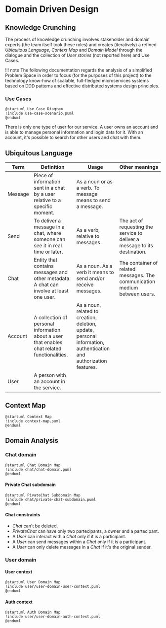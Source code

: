 # Domain Driven Design

## Knowledge Crunching
The process of knowledge crunching involves stakeholder and domain experts (the team itself took these roles) and creates (iteratively) a refined _Ubiquitous Language_, _Context Map_ and _Domain Model_ through the dialogue and the collection of *User stories* (not reported here) and Use Cases.

!!! note
    The following documentation regards the analysis of a simplified Problem Space in order to focus (for the purposes of this project) to the technology know-how of scalable, full-fledged microservices systems based on DDD patterns and effective distributed systems design principles.

### Use Cases
```plantuml
@startuml Use Case Diagram
!include use-case-scenario.puml
@enduml
```
There is only one type of user for our service. A user owns an account and is able to manage personal information and login data for it. With an account, it's possible to search for other users and chat with them.

## Ubiquitous Language

|Term | Definition| Usage | Other meanings |
|-----|-----------|-------|----------------|
|Message| Piece of information sent in a chat by a user relative to a specific moment. | As a noun or as a verb. To message means to send a message. |
|Send| To deliver a message in a chat, where someone can see it in real time or later. | As a verb, relative to messages. | The act of requesting the service to deliver a message to its destination. |
|Chat| Entity that contains messages and other metadata. A chat can involve at least one user. | As a noun. As a verb it means to send and/or receive messages. | The container of related messages. The communication medium between users. |
|Account| A collection of personal information about a user that enables chat related functionalities. | As a noun, related to creation, deletion, update, personal information, authentication and authorization features. |
|User| A person with an account in the service. |

## Context Map

```plantuml
@startuml Context Map
!include context-map.puml
@enduml
```

## Domain Analysis

### Chat domain
```plantuml
@startuml Chat Domain Map
!include chat/chat-domain.puml
@enduml
```

#### Private Chat subdomain
```plantuml
@startuml PivateChat Subdomain Map
!include chat/private-chat-subdomain.puml
@enduml
```

#### Chat constraints

- *Chat* can't be deleted.
- *PrivateChat* can have only two partecipants, a owner and a partecipant.
- A *User* can interact with a *Chat* only if it is a participant.
- A *User* can send messages within a *Chat* only if it is a participant.
- A *User* can only delete messages in a *Chat* if it's the original sender.

### User domain

#### User context
```plantuml
@startuml User Domain Map
!include user/user-domain-user-context.puml
@enduml
```

#### Auth context
```plantuml
@startuml Auth Domain Map
!include user/user-domain-auth-context.puml
@enduml
```


